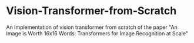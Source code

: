 # Vision-Transformer-from-Scratch
An Implementation of vision transformer from scratch of the paper "An Image is Worth 16x16 Words: Transformers for Image Recognition at Scale"
